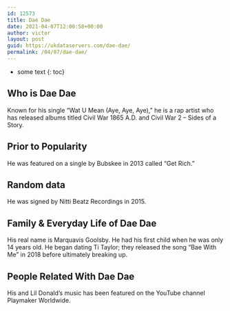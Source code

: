 ```yaml
---
id: 12573
title: Dae Dae
date: 2021-04-07T12:00:58+00:00
author: victor
layout: post
guid: https://ukdataservers.com/dae-dae/
permalink: /04/07/dae-dae/
---
```


* some text
{: toc}


## Who is Dae Dae



Known for his single &#8220;Wat U Mean (Aye, Aye, Aye),&#8221; he is a rap artist who has released albums titled Civil War 1865 A.D. and Civil War 2 &#8211; Sides of a Story.

                
                
                
## Prior to Popularity



He was featured on a single by Bubskee in 2013 called &#8220;Get Rich.&#8221;

                
                
                
## Random data



He was signed by Nitti Beatz Recordings in 2015.

                
                
                
## Family & Everyday Life of Dae Dae



His real name is Marquavis Goolsby. He had his first child when he was only 14 years old. He began dating Ti Taylor; they released the song &#8220;Bae With Me&#8221; in 2018 before ultimately breaking up.

                
                
                
## People Related With Dae Dae



His and Lil Donald&#8217;s music has been featured on the YouTube channel Playmaker Worldwide.

                
              
            
          
          
          